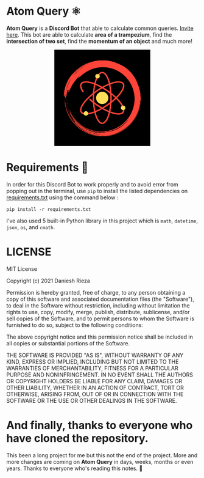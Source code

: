 # Atom Query ⚛️

**Atom Query** is a **Discord Bot** that able to calculate common queries. [Invite here](https://discord.com/oauth2/authorize?client_id=881526346411556865&permissions=534723947584&scope=bot%20applications.commands).
This bot are able to calculate **area of a trampezium**, find the **intersection of two set**, find the **momentum of an object** and much more!

<img src="./image/Atom_Query_Icon.png" alt="Atom Query Discord Bot Logo" style="display: block; margin-left: auto;margin-right: auto; width: 50%;">

# Requirements 📝

In order for this Discord Bot to work properly and to avoid error from popping out in the terminal, use `pip` to install the listed dependencies on [requirements.txt](requirements.txt) using the command below :

```
pip install -r requirements.txt
```

I've also used 5 built-in Python library in this project which is `math`, `datetime`, `json`, `os`, and `cmath`.

# LICENSE

MIT License

Copyright (c) 2021 Daniesh Rieza

Permission is hereby granted, free of charge, to any person obtaining a copy
of this software and associated documentation files (the "Software"), to deal
in the Software without restriction, including without limitation the rights
to use, copy, modify, merge, publish, distribute, sublicense, and/or sell
copies of the Software, and to permit persons to whom the Software is
furnished to do so, subject to the following conditions:

The above copyright notice and this permission notice shall be included in all
copies or substantial portions of the Software.

THE SOFTWARE IS PROVIDED "AS IS", WITHOUT WARRANTY OF ANY KIND, EXPRESS OR
IMPLIED, INCLUDING BUT NOT LIMITED TO THE WARRANTIES OF MERCHANTABILITY,
FITNESS FOR A PARTICULAR PURPOSE AND NONINFRINGEMENT. IN NO EVENT SHALL THE
AUTHORS OR COPYRIGHT HOLDERS BE LIABLE FOR ANY CLAIM, DAMAGES OR OTHER
LIABILITY, WHETHER IN AN ACTION OF CONTRACT, TORT OR OTHERWISE, ARISING FROM,
OUT OF OR IN CONNECTION WITH THE SOFTWARE OR THE USE OR OTHER DEALINGS IN THE
SOFTWARE.

# And finally, thanks to everyone who have cloned the repository.

This been a long project for me but this not the end of the project. More and more changes are coming on **Atom Query** in days, weeks, months or even years. Thanks to everyone who's reading this notes. 🎉
